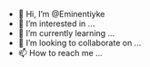 - 👋 Hi, I’m @Eminentiyke
- 👀 I’m interested in ...
- 🌱 I’m currently learning ...
- 💞️ I’m looking to collaborate on ...
- 📫 How to reach me ...

<!---
Eminentiyke/Eminentiyke is a ✨ special ✨ repository because its `README.md` (this file) appears on your GitHub profile.
You can click the Preview link to take a look at your changes.
--->

